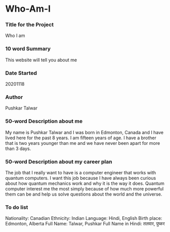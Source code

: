 # Who-Am-I
### Title for the Project
Who I am

### 10 word Summary
This website will tell you about me

### Date Started
20201118

### Author
Pushkar Talwar

### 50-word Description about me
My name is Pushkar Talwar and I was born in Edmonton, Canada and I have lived here for the past 8 years. I am fifteen years of age. I have a brother that is two years younger than me and we have never been apart for more than 3 days.

### 50-word Description about my career plan
The job that I really want to have is a computer engineer that works with quantum computers. I want this job because I have always been curious about how quantum mechanics work and why it is the way it does. Quantum computer interest me the most simply because of how much more powerful them can be and help us solve questions about the world and the universe.

### To do list
Nationality: Canadian
Ethnicity: Indian
Language: Hindi, English
Birth place: Edmonton, Alberta
Full Name: Talwar, Pushkar
Full Name in Hindi: तलवार, पुष्कर
